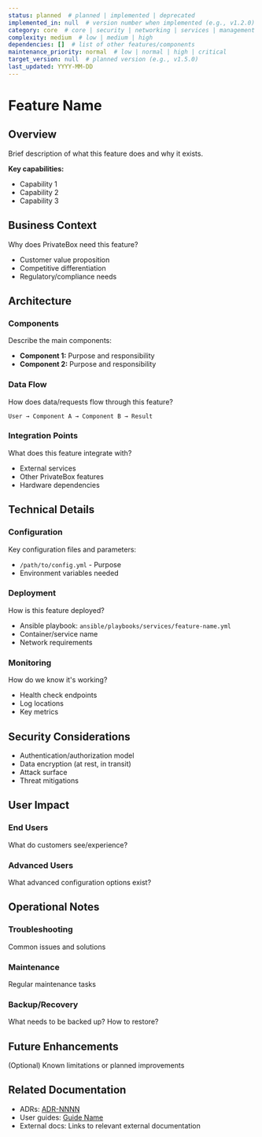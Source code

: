 ```yaml
---
status: planned  # planned | implemented | deprecated
implemented_in: null  # version number when implemented (e.g., v1.2.0)
category: core  # core | security | networking | services | management
complexity: medium  # low | medium | high
dependencies: []  # list of other features/components
maintenance_priority: normal  # low | normal | high | critical
target_version: null  # planned version (e.g., v1.5.0)
last_updated: YYYY-MM-DD
---
```


# Feature Name

## Overview

Brief description of what this feature does and why it exists.

**Key capabilities:**
- Capability 1
- Capability 2
- Capability 3

## Business Context

Why does PrivateBox need this feature?
- Customer value proposition
- Competitive differentiation
- Regulatory/compliance needs

## Architecture

### Components

Describe the main components:
- **Component 1:** Purpose and responsibility
- **Component 2:** Purpose and responsibility

### Data Flow

How does data/requests flow through this feature?

```
User → Component A → Component B → Result
```

### Integration Points

What does this feature integrate with?
- External services
- Other PrivateBox features
- Hardware dependencies

## Technical Details

### Configuration

Key configuration files and parameters:
- `/path/to/config.yml` - Purpose
- Environment variables needed

### Deployment

How is this feature deployed?
- Ansible playbook: `ansible/playbooks/services/feature-name.yml`
- Container/service name
- Network requirements

### Monitoring

How do we know it's working?
- Health check endpoints
- Log locations
- Key metrics

## Security Considerations

- Authentication/authorization model
- Data encryption (at rest, in transit)
- Attack surface
- Threat mitigations

## User Impact

### End Users
What do customers see/experience?

### Advanced Users
What advanced configuration options exist?

## Operational Notes

### Troubleshooting
Common issues and solutions

### Maintenance
Regular maintenance tasks

### Backup/Recovery
What needs to be backed up? How to restore?

## Future Enhancements

(Optional) Known limitations or planned improvements

## Related Documentation

- ADRs: [ADR-NNNN](./adr-nnnn-title.md)
- User guides: [Guide Name](/docs/guides/path/to/guide.md)
- External docs: Links to relevant external documentation
